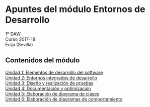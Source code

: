 # Apuntes del módulo Entornos de Desarrollo

1º DAW  
Curso 2017-18  
Écija (Sevilla)  

## Contenidos del módulo

[Unidad 1: Elementos de desarrollo del software](1.ELEMENTOS.md)  
[Unidad 2: Entornos integrados de desarrollo](2.ENTORNOS.md)  
[Unidad 3: Diseño y realización de pruebas](3.PRUEBAS.md)  
[Unidad 4: Documentación y optimización](4.DOCUMENTACION.md)  
[Unidad 5: Elaboración de diagrama de clases](5.DIAGRAMAS_CLASES.md)   
[Unidad 6: Elaboración de diagramas de comportamiento](6.DIAGRAMAS_COMPORTAMIENTO.md)  


